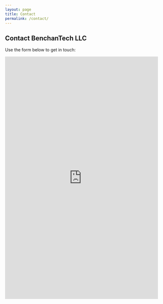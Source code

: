 ```yaml
---
layout: page
title: Contact
permalink: /contact/
---
```


<h2>Contact BenchanTech LLC</h2>
<p>Use the form below to get in touch:</p>

<div class="contact-form">
  <iframe src="https://docs.google.com/forms/d/1qxxFQIFuKK4Zy1y2EssLixmceHAjpwNjakJtaqyxbUg/preview"
          width="100%" height="800" frameborder="0" marginheight="0" marginwidth="0">Loading…</iframe>
</div>
